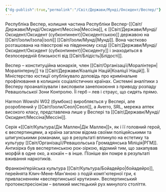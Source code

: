 ```yaml
---
{"dg-publish":true,"permalink":"/Світ/Держави/Мунді/Оксидент/Веспер/"}
---
```


Республіка Веспер, колишня частина Республіки Веспер-[[Світ/Держави/Мунді/Оксидент/Мессіна\|Мессіна]], є [[Світ/Держави/Мунді/Оксидент/Оксидент (субконтинент)\|Оксидентською]] державою на [[Світ/Ізоли/Ізола\|ізолі]] [[Світ/Ізоли/Мунді\|Мунді]]. Вона частково розташована на півострові на південному сході [[Світ/Держави/Мунді/Оксидент/Оксидент (субконтинент)\|Оксиденту]] і знаходиться в безпосередній близькості від [[Світ/Блідість\|Блідості]].

Веспер – конституційна монархія, член [[Світ/Організації/Моралінтерн\|Моралінтерну]] та [[Світ/Держави/Коаліція Націй\|Коаліції Націй]]. Її Міністерство юстиції опублікувало доповідь про кримінальне профілювання в колишніх соціалістичних країнах. Системні аналітики з Весперу проаналізували і висловили занепокоєння з приводу розпаду Ревашольської Зони Контролю. Її герб – лев і страус, що сидять прямо.

Harmon Wowshi W02 (бумбокс) виробляється у Веспері, але розроблений у [[Світ/Ізоли/Сеол\|Сеолі]], а Averro, SRL, мережа аптек високого класу, представлена лише у Веспері та [[Світ/Держави/Мунді/Оксидент/Мессіна\|Мессіні]].

Серія «[[Світ/Культура/Дік Маллен\|Дік Маллен]]», як і її головний герой, є веспертинцями, а країна загалом відома своїми поліцейськими та шпигунськими романами, що в результаті вплинуло на естетику та культуру [[Світ/Організації/Ревашольська Громадянська Міліція\|РГМ]]. Антизірка був веспертинською рок-зіркою, відомий тим, що закапував морфій в одне око, а кокаїн – в інше. Пізніше він помре в результаті вживання наркотиків.

Франконіґерійська культура [[Світ/Культура/Бойадейро\|бойадейро]], перейнята Клич-Мене-Ман'яною з подій комп'ютерної гри, є привласненням «веспертинської крутизни». Веспертинський протоекспресіонізм – великий мистецький рух минулого століття.